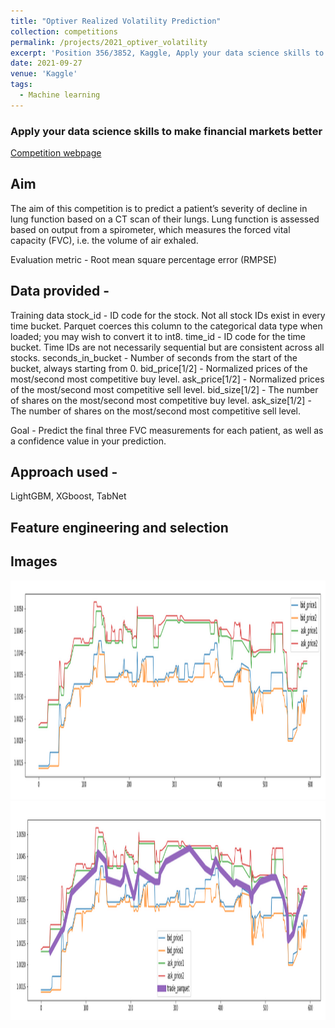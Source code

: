 ```yaml
---
title: "Optiver Realized Volatility Prediction"
collection: competitions
permalink: /projects/2021_optiver_volatility
excerpt: 'Position 356/3852, Kaggle, Apply your data science skills to make financial markets better'
date: 2021-09-27
venue: 'Kaggle'
tags:
  - Machine learning
---
```



### Apply your data science skills to make financial markets better

[Competition webpage](https://www.kaggle.com/competitions/optiver-realized-volatility-prediction)


## Aim

The aim of this competition is to predict a patient’s severity of decline in lung function based on a CT scan of their lungs. Lung function is assessed based on output from a spirometer, which measures the forced vital capacity (FVC), i.e. the volume of air exhaled.

Evaluation metric - Root mean square percentage error (RMPSE)

## Data provided  - 

Training data 
    stock_id - ID code for the stock. Not all stock IDs exist in every time bucket. Parquet coerces this column to the categorical data type when loaded; you may wish to convert it to int8.
    time_id - ID code for the time bucket. Time IDs are not necessarily sequential but are consistent across all stocks.
    seconds_in_bucket - Number of seconds from the start of the bucket, always starting from 0.
    bid_price[1/2] - Normalized prices of the most/second most competitive buy level.
    ask_price[1/2] - Normalized prices of the most/second most competitive sell level.
    bid_size[1/2] - The number of shares on the most/second most competitive buy level.
    ask_size[1/2] - The number of shares on the most/second most competitive sell level.

 
Goal - Predict the final three FVC measurements for each patient, as well as a confidence value in your prediction.

## Approach used -

LightGBM, XGboost, TabNet

## Feature engineering and selection



## Images

<img src="/images/competitions/2021_optiver_volatility_data_sample_1.png" alt="Normal" height=350/> 
<img src="/images/competitions/2021_optiver_volatility_data_sample_2.png" alt="Normal" height=350/> 



